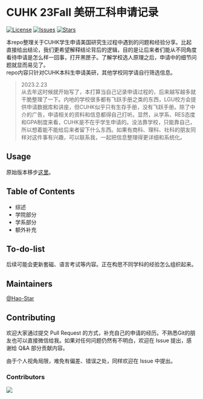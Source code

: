 # CUHK 23Fall 美研工科申请记录

[![License](https://img.shields.io/github/license/Hao-Starrr/graduate-school-application-information)](https://github.com/Hao-Starrr/graduate-school-application-information/LICENSE)
[![Issues](https://img.shields.io/github/issues/Hao-Starrr/graduate-school-application-information)](https://github.com/Hao-Starrr/graduate-school-application-information/issues)
[![Stars](https://img.shields.io/github/stars/Hao-Starrr/graduate-school-application-information)](https://github.com/Hao-Starrr/graduate-school-application-information)


本repo整理关于CUHK学生申请美国研究生过程中遇到的问题和经验分享。比起直接给出结论，我们更希望解释结论背后的逻辑，目的是让后来者们能从不同角度看待申请是怎么样一回事，打开黑匣子。了解学校选人原理之后，申请中的细节问题就显而易见了。  
repo内容只针对CUHK本科生申请美研，其他学校同学请自行筛选信息。




>2023.2.23  
从去年这时候就开始写了，本打算当自己记录申请过程的，后来越写越多就干脆整理了一下。内地的学校很多都有飞跃手册之类的东西，LGU校方会提供申请数据库和讲座，但CUHK似乎只有生存手册，没有飞跃手册。除了中介的广告，申请相关的资料和信息都得自己打听。显然，从学系、RES态度和GPA制度来看，CUHK是不在乎学生申请的。没法靠学校，只能靠自己，所以想着能不能给后来者留下什么东西。如果有商科、理科、社科的朋友同样对这件事有兴趣，可以联系我，一起把信息整理得更详细和系统化。

## Usage

原始版本移步[这里](https://github.com/Hao-Starrr/graduate-school-application-information/blob/main/origin.md)。

## Table of Contents
- 综述
- 学院部分
- 学系部分
- 额外补充

## To-do-list
后续可能会更新套磁、语言考试等内容。正在构思不同学科的经验怎么组织起来。

## Maintainers

[@Hao-Star](https://github.com/Hao-Starrr)

## Contributing
欢迎大家通过提交 Pull Request 的方式，补充自己的申请的经历。不熟悉Git的朋友也可以直接微信给我。如果对任何问题仍然有不明白，欢迎在 Issue 提出，感谢给 Q&A 部分贡献内容。

由于个人视角局限，难免有偏差、错误之处，同样欢迎在 Issue 中提出。

### Contributors

<a href="https://github.com//Hao-Starrr/graduate-school-application-information/graphs/contributors"><img src="https://opencollective.com/graduate-school-application-information/contributors.svg?width=890&button=false" /></a>


